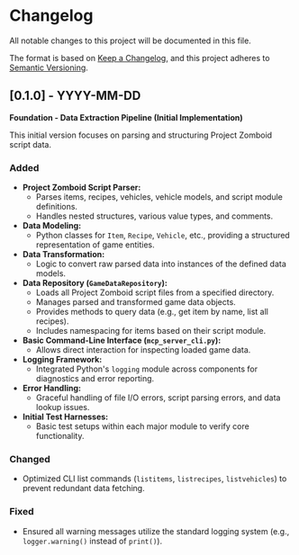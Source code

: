 # Changelog

All notable changes to this project will be documented in this file.

The format is based on [Keep a Changelog](https://keepachangelog.com/en/1.0.0/),
and this project adheres to [Semantic Versioning](https://semver.org/spec/v2.0.0.html).

## [0.1.0] - YYYY-MM-DD

**Foundation - Data Extraction Pipeline (Initial Implementation)**

This initial version focuses on parsing and structuring Project Zomboid script data.

### Added

*   **Project Zomboid Script Parser:**
    *   Parses items, recipes, vehicles, vehicle models, and script module definitions.
    *   Handles nested structures, various value types, and comments.
*   **Data Modeling:**
    *   Python classes for `Item`, `Recipe`, `Vehicle`, etc., providing a structured representation of game entities.
*   **Data Transformation:**
    *   Logic to convert raw parsed data into instances of the defined data models.
*   **Data Repository (`GameDataRepository`):**
    *   Loads all Project Zomboid script files from a specified directory.
    *   Manages parsed and transformed game data objects.
    *   Provides methods to query data (e.g., get item by name, list all recipes).
    *   Includes namespacing for items based on their script module.
*   **Basic Command-Line Interface (`mcp_server_cli.py`):**
    *   Allows direct interaction for inspecting loaded game data.
*   **Logging Framework:**
    *   Integrated Python's `logging` module across components for diagnostics and error reporting.
*   **Error Handling:**
    *   Graceful handling of file I/O errors, script parsing errors, and data lookup issues.
*   **Initial Test Harnesses:**
    *   Basic test setups within each major module to verify core functionality.

### Changed

*   Optimized CLI list commands (`listitems`, `listrecipes`, `listvehicles`) to prevent redundant data fetching.

### Fixed

*   Ensured all warning messages utilize the standard logging system (e.g., `logger.warning()` instead of `print()`).
